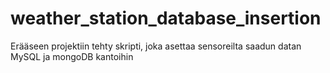 # weather_station_database_insertion

Erääseen projektiin tehty skripti, joka asettaa sensoreilta saadun datan MySQL ja mongoDB kantoihin
